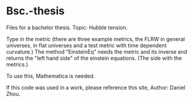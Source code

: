 # Bsc.-thesis
Files for a bachelor thesis. Topic: Hubble tension.

Type in the metric (there are three example metrics, the FLRW in general universes, in flat universes and a test metric with time dependent curvature.)
The method "EinsteinEq" needs the metric and its inverse and returns the "left hand side" of the einstein equations. (The side with the metrics.)

To use this, Mathematica is needed.

If this code was used in a work, please reference this site, Author: Daniel Zhou. 
